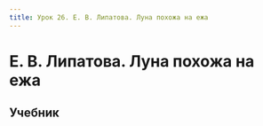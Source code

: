 ```yaml
---
title: Урок 26. Е. В. Липатова. Луна похожа на ежа
---
```


# Е. В. Липатова. Луна похожа на ежа

## Учебник